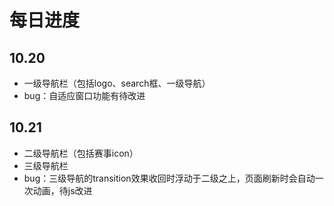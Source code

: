 每日进度
===

**10.20**
---
* 一级导航栏（包括logo、search框、一级导航）
* bug：自适应窗口功能有待改进

**10.21**
---
* 二级导航栏（包括赛事icon）
* 三级导航栏
* bug：三级导航的transition效果收回时浮动于二级之上，页面刷新时会自动一次动画，待js改进


